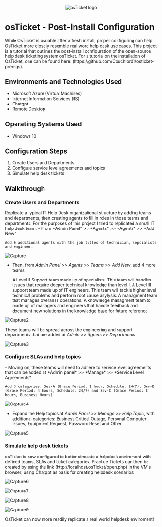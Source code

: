 <p align="center">
<img src="https://i.imgur.com/Clzj7Xs.png" alt="osTicket logo"/>
</p>

<h1>osTicket - Post-Install Configuration</h1>
While OsTicket is usuable after a fresh install, proper configuring can help OsTicket more closely resemble real word help desk use cases. This project is a tutorial that outlines the post-install configuration of the open-source help desk ticketing system osTicket. For a tutorial on the installation of OsTicket, one can be found here: (https://github.com/Couchlord1/osticket-prereqs).

<h2>Environments and Technologies Used</h2>

- Microsoft Azure (Virtual Machines)
- Internet Information Services (IIS)
- Chatgpt
- Remote Desktop
  
<h2>Operating Systems Used </h2>

- Windows 10

<h2>Configuration Steps</h2>

1. Create Users and Departments
2. Configure service level agreements and topics
3. Simulate help desk tickets

<h2>Walkthrough</h2>

<h3>Create Users and Departments</h3>
Replicate a typical IT Help Desk organizational structure by adding teams and departments, then creating agents to fill in roles in those teams and departments. For the purposes of this project I tried to replicated a small IT help desk team:
- From *Admin Panel* >> *Agents* >> *Agents* >> *Add New*

    Add 6 additional agents with the job titles of technician, sepcialists and engineer.
  
![Capture](https://github.com/user-attachments/assets/df5b1a94-4576-4366-b9f5-423b50f1a1b1)

- Then, from *Admin Panel* >> *Agents* >> *Teams* >> *Add New*, add 4 more teams

    A Level II Support team made up of specialists. This team will handles issues that require deeper technical knowledge than level I.
    A Level III support team made up of IT engineers. This team will tackle higher level technical problems and perform root cause anylysis.
    A managment team that manages overall IT operations.
    A knowledge managment team to made up of managers and engineers that handle feedback and document new solutions in the knowledge base for future reference

![Capture2](https://github.com/user-attachments/assets/6577128a-4c50-4e52-b76f-dc7af63d2fae)

These teams will be spread across the engineering and support departments that are added at *Admin* >> *Agnets* >> *Departments*

![Capture3](https://github.com/user-attachments/assets/f377aa89-6f07-4df4-bc5c-045fec827053)

<h3>Configure SLAs and help topics</h3>
- Moving on, these teams will need to adhere to service level agreements that can be added at *Admin panel* >> *Manage* >> *Service Level Agreements*

    Add 3 categories: Sev-A (Grace Period: 1 hour, Schedule: 24/7), Sev-B (Grace Period: 4 hours, Schedule: 24/7) and Sev-C (Grace Period: 8 hours, Business Hours)

![Capture4](https://github.com/user-attachments/assets/8cc21a83-e8d7-4cb2-a450-3f09b2541942)

- Expand the Help topics at *Admin Panel* >> *Manage* >> *Help Topic*, with additional categories: Business Critical Outage, Personal Computer Issues, Equipment Request, Password Reset and Other

![Capture5](https://github.com/user-attachments/assets/7d8fe804-cc49-4e43-bd16-3b8856aabb86)

<h3>Simulate help desk tickets</h3>
osTicket is now configured to better simulate a helpdesk enviroment with defined teams, SLAs and ticket categories. Practice Tickets can then be created by using the link (http://localhost/osTicket/open.php) in the VM's browser, using Chatgpt as basis for creating helpdesk scenarios:


![Capture6](https://github.com/user-attachments/assets/730b9924-4553-4092-a536-df601e2420e0)

![Capture7](https://github.com/user-attachments/assets/67870207-6838-4800-96c7-5748cd32007b)

![Capture8](https://github.com/user-attachments/assets/bb99530a-df69-45ae-a658-85ebd568dcd1)

![Capture9](https://github.com/user-attachments/assets/d8c15602-7e96-4b11-8b24-6dd97b6e5188)

OsTicket can now more readily replicate a real world helpdesk enviroment!
